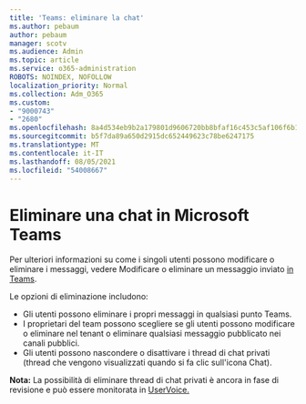 ```yaml
---
title: 'Teams: eliminare la chat'
ms.author: pebaum
author: pebaum
manager: scotv
ms.audience: Admin
ms.topic: article
ms.service: o365-administration
ROBOTS: NOINDEX, NOFOLLOW
localization_priority: Normal
ms.collection: Adm_O365
ms.custom:
- "9000743"
- "2680"
ms.openlocfilehash: 8a4d534eb9b2a179801d9606720bb8bfaf16c453c5af106f6b104fd0dc11cc9f
ms.sourcegitcommit: b5f7da89a650d2915dc652449623c78be6247175
ms.translationtype: MT
ms.contentlocale: it-IT
ms.lasthandoff: 08/05/2021
ms.locfileid: "54008667"
---
```

# <a name="delete-a-chat-in-microsoft-teams"></a>Eliminare una chat in Microsoft Teams

Per ulteriori informazioni su come i singoli utenti possono modificare o eliminare i messaggi, vedere Modificare o eliminare un messaggio inviato [in Teams](https://support.office.com/article/5f1fe604-a900-4a07-b8b7-8cf70ed6b263). 

Le opzioni di eliminazione includono:

- Gli utenti possono eliminare i propri messaggi in qualsiasi punto Teams.
- I proprietari del team possono scegliere se gli utenti possono modificare o eliminare nel tenant o eliminare qualsiasi messaggio pubblicato nei canali pubblici.
- Gli utenti possono nascondere o disattivare i thread di chat privati (thread che vengono visualizzati quando si fa clic sull'icona Chat).

**Nota:** La possibilità di eliminare thread di chat privati è ancora in fase di revisione e può essere monitorata in [UserVoice.](https://microsoftteams.uservoice.com/forums/555103-public/suggestions/33535006-delete-private-chat-threads) 